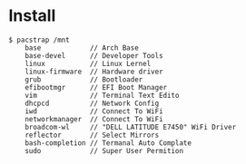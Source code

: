 # Install
	$ pacstrap /mnt 
        base            // Arch Base
        base-devel      // Developer Tools
        linux           // Linux Lernel
        linux-firmware  // Hardware driver
        grub            // Bootloader
        efibootmgr      // EFI Boot Manager
        vim             // Terminal Text Edito
        dhcpcd          // Network Config
        iwd             // Connect To WiFi
        networkmanager  // Connect To WiFi
        broadcom-wl     // "DELL LATITUDE E7450" WiFi Driver
        reflector       // Select Mirrors
        bash-completion // Termanal Auto Complate
        sudo            // Super User Permition
